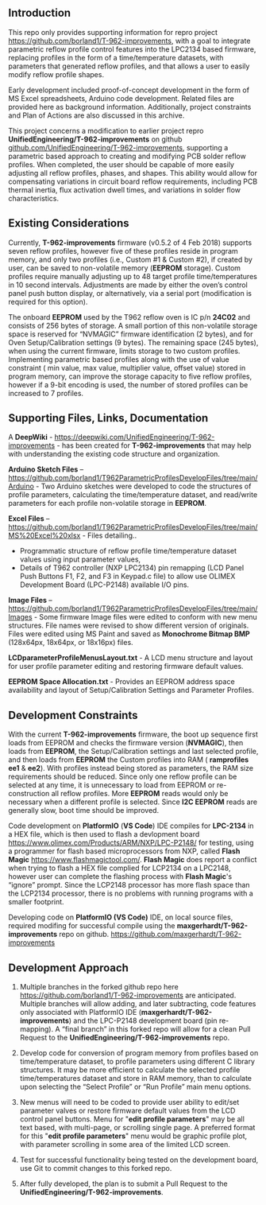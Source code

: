 ## Introduction

This repo only provides supporting information for repro project https://github.com/borland1/T-962-improvements, with a goal to integrate parametric reflow profile control features into the LPC2134 based firmware, replacing profiles in the form of a time/temperature datasets, with parameters that generated reflow profiles, and that allows a user to easily modify reflow profile shapes.

Early development included proof-of-concept development in the form of MS Excel spreadsheets, Arduino code development. Related files are provided here as background information. Additionally, project constraints and Plan of Actions are also discussed in this archive.

This project concerns a modification to earlier project repro **UnifiedEngineering/T-962-improvements** on github [github.com/UnifiedEngineering/T-962-improvements](https://github.com/UnifiedEngineering/T-962-improvements), supporting a parametric based approach to creating and modifying PCB solder reflow profiles.  When completed,  the user should be capable of more easily adjusting all reflow profiles, phases, and shapes. This ability would allow for compensating variations in circuit board reflow requirements, including PCB thermal inertia, flux activation dwell times, and variations in solder flow characteristics. 


## Existing Considerations
Currently, **T-962-improvements** firmware (v0.5.2 of 4 Feb 2018) supports seven reflow profiles, however five of these profiles reside in program memory, and only two profiles (i.e., Custom #1 & Custom #2), if created by user, can be saved to non-volatile memory (**EEPROM** storage).  Custom profiles require manually adjusting up to 48 target profile time/temperatures in 10 second intervals. Adjustments are made by either the oven’s control panel push button display, or alternatively, via a serial port (modification is required for this option).

The onboard **EEPROM** used by the T962 reflow oven is IC p/n **24C02** and consists of 256 bytes of storage.  A small portion of this non-volatile storage space is reserved for “NVMAGIC” firmware identification (2 bytes), and for Oven Setup/Calibration settings (9 bytes).  The remaining space (245 bytes), when using the current firmware, limits storage to two custom profiles.   Implementing parametric based profiles along with the use of value constraint ( min value, max value, multiplier value, offset value) stored in program memory, can improve the storage capacity to five reflow profiles, however if a 9-bit encoding is used, the number of stored profiles can be increased to 7 profiles.



## Supporting Files, Links, Documentation

A **DeepWiki** - https://deepwiki.com/UnifiedEngineering/T-962-improvements - has been created for **T-962-improvements** that may help with understanding the existing code structure and organization.

**Arduino Sketch Files** – https://github.com/borland1/T962ParametricProfilesDevelopFiles/tree/main/Arduino - Two Arduino sketches were developed to code the structures of profile parameters, calculating the time/temperature dataset, and read/write parameters for each profile non-volatile storage in **EEPROM**.

**Excel Files** – https://github.com/borland1/T962ParametricProfilesDevelopFiles/tree/main/MS%20Excel%20xlsx - Files detailing..
  - Programmatic structure of reflow profile time/temperature dataset values using input parameter values,
  - Details of T962 controller (NXP LPC2134) pin remapping (LCD Panel Push Buttons F1, F2, and F3 in Keypad.c file) to allow use OLIMEX Development Board (LPC-P2148) available I/O pins.

**Image Files** – https://github.com/borland1/T962ParametricProfilesDevelopFiles/tree/main/Images - Some firmware Image files were edited to conform with new menu structures. File names were revised to show different version of originals.  Files were edited using MS Paint and saved as **Monochrome Bitmap BMP** (128x64px, 18x64px, or 18x16px) files. 

**LCDparameterProfileMenusLayout.txt** - A LCD menu structure and layout for user profile parameter editing and restoring firmware default values.

**EEPROM Space Allocation.txt** - Provides an EEPROM address space availability and layout of Setup/Calibration Settings and Parameter Profiles.  


## Development Constraints

With the current **T-962-improvements** firmware, the boot up sequence first loads from EEPROM and checks the firmware version (**NVMAGIC**), then loads from **EEPROM**, the Setup/Calibration settings and last selected profile, and then loads from **EEPROM** the Custom profiles into RAM ( **ramprofiles ee1** & **ee2**).  With profiles instead being stored as parameters, the RAM size requirements should be reduced. Since only one reflow profile can be selected at any time, it is unnecessary to load from EEPROM or re-construction all reflow profiles.  More **EEPROM** reads would only be necessary when a different profile is selected.  Since **I2C EEPROM** reads are generally slow, boot time should be improved.

Code development on **PlatformIO** (**VS Code**) IDE compiles for **LPC-2134** in a HEX file, which is then used to flash a devlopment board https://www.olimex.com/Products/ARM/NXP/LPC-P2148/ for testing, using a programmer for flash based microprocessors from NXP, called **Flash Magic**  https://www.flashmagictool.com/.  **Flash Magic** does report a conflict when trying to flash a HEX file complied for LCP2134 on a LPC2148, however user can complete the flashing process with **Flash Magic**'s “ignore” prompt. Since the LCP2148 processor has more flash space than the LCP2134 processor, there is no problems with running programs with a smaller footprint.

Developing code on **PlatformIO (VS Code)** IDE, on local source files, required modifing for successful compile using the **maxgerhardt/T-962-improvements** repo on github. https://github.com/maxgerhardt/T-962-improvements

## Development Approach

1.	Multiple branches in the forked github repo here https://github.com/borland1/T-962-improvements are anticipated. Multiple branches will allow adding, and later subtracting, code features only associated with PlatformIO IDE (**maxgerhardt/T-962-improvements**) and the LPC-P2148 development board (pin re-mapping).  A “final branch” in this forked repo will allow for a clean Pull Request to the **UnifiedEngineering/T-962-improvements** repo.

2.	Develop code for conversion of program memory from profiles based on time/temperature dataset, to profile parameters using different C library structures.  It may be more efficient to calculate the selected profile time/temperatures dataset and store in RAM memory, than to calculate upon selecting the “Select Profile” or “Run Profile” main menu options.

3.	New menus will need to be coded to provide user ability to edit/set parameter valves or restore firmware default values from the LCD control panel buttons.  Menu for "**edit profile parameters**" may be all text based, with multi-page, or scrolling single page. A preferred format for this "**edit profile parameters**" menu would be graphic profile plot, with parameter scrolling in some area of the limited LCD screen.

4.	Test for successful functionality being tested on the development board, use Git to commit changes to this forked repo.

5.	After fully developed, the plan is to submit a Pull Request to the  **UnifiedEngineering/T-962-improvements**.




